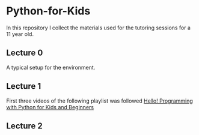 # Python-for-Kids

In this repository I collect the materials used for the tutoring sessions for a 11 year old. 

## Lecture 0

A typical setup for the environment.

## Lecture 1

First three videos of the following playlist was followed [Hello! Programming with Python for Kids and Beginners](https://www.youtube.com/watch?v=AODtS3S1ffE&list=PL7wwY6Ln64K4Ev1KQMNwudrh4YqtCTHf3)

## Lecture 2

